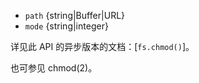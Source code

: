 <!-- YAML
added: v0.6.7
changes:
  - version: v7.6.0
    pr-url: https://github.com/nodejs/node/pull/10739
    description: 参数 `path` 可以是 WHATWG `URL` 对象（使用 `file:` 协议）。 
      该支持目前仍是实验的。
-->

* `path` {string|Buffer|URL}
* `mode` {string|integer}

详见此 API 的异步版本的文档：[`fs.chmod()`]。

也可参见 chmod(2)。

